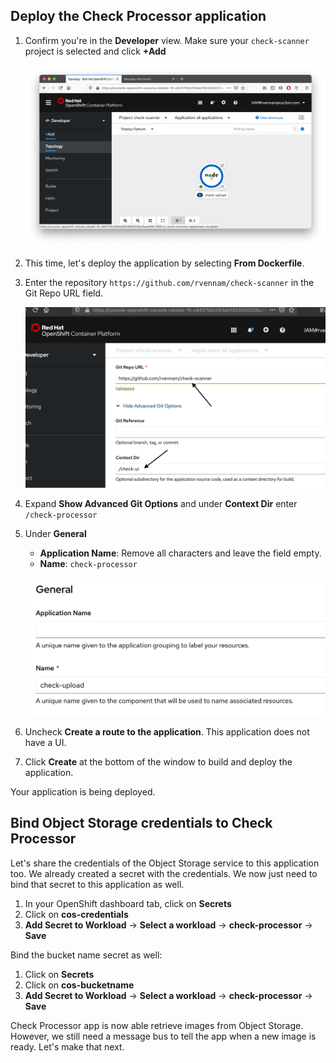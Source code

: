 ## Deploy the Check Processor application

1. Confirm you're in the **Developer** view. Make sure your `check-scanner` project is selected and click **+Add**

    ![](../assets/check-ui-topology.png)

2. This time, let's deploy the application by selecting **From Dockerfile**.

3. Enter the repository `https://github.com/rvennam/check-scanner` in the Git Repo URL field.

    ![](../assets/ocp-configure-git.png)

4. Expand **Show Advanced Git Options** and under **Context Dir** enter `/check-processor`

5. Under **General**
    - **Application Name**: Remove all characters and leave the field empty.
    - **Name**: `check-processor`
   
   ![](../assets/check-upload-name.png)

6. Uncheck **Create a route to the application**. This application does not have a UI.
   
1. Click **Create** at the bottom of the window to build and deploy the application.

Your application is being deployed.

## Bind Object Storage credentials to Check Processor
Let's share the credentials of the Object Storage service to this application too. We already created a secret with the credentials. We now just need to bind that secret to this application as well.

1. In your OpenShift dashboard tab, click on **Secrets** 
2. Click on **cos-credentials**
3. **Add Secret to Workload** -> **Select a workload** -> **check-processor** -> **Save**

Bind the bucket name secret as well:

1. Click on **Secrets** 
2. Click on **cos-bucketname**
3. **Add Secret to Workload** -> **Select a workload** -> **check-processor** -> **Save**

Check Processor app is now able retrieve images from Object Storage. However, we still need a message bus to tell the app when a new image is ready. Let's make that next.